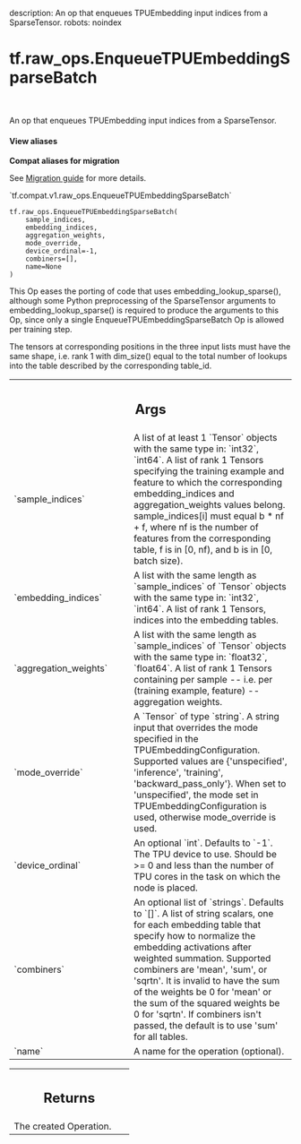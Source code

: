 description: An op that enqueues TPUEmbedding input indices from a SparseTensor.
robots: noindex

# tf.raw_ops.EnqueueTPUEmbeddingSparseBatch

<!-- Insert buttons and diff -->

<table class="tfo-notebook-buttons tfo-api nocontent" align="left">

</table>



An op that enqueues TPUEmbedding input indices from a SparseTensor.

<section class="expandable">
  <h4 class="showalways">View aliases</h4>
  <p>
<b>Compat aliases for migration</b>
<p>See
<a href="https://www.tensorflow.org/guide/migrate">Migration guide</a> for
more details.</p>
<p>`tf.compat.v1.raw_ops.EnqueueTPUEmbeddingSparseBatch`</p>
</p>
</section>

<pre class="devsite-click-to-copy prettyprint lang-py tfo-signature-link">
<code>tf.raw_ops.EnqueueTPUEmbeddingSparseBatch(
    sample_indices,
    embedding_indices,
    aggregation_weights,
    mode_override,
    device_ordinal=-1,
    combiners=[],
    name=None
)
</code></pre>



<!-- Placeholder for "Used in" -->

This Op eases the porting of code that uses embedding_lookup_sparse(),
although some Python preprocessing of the SparseTensor arguments to
embedding_lookup_sparse() is required to produce the arguments to this Op,
since only a single EnqueueTPUEmbeddingSparseBatch Op is allowed per training
step.

The tensors at corresponding positions in the three input lists
must have the same shape, i.e. rank 1 with dim_size() equal to the total
number of lookups into the table described by the corresponding table_id.

<!-- Tabular view -->
 <table class="responsive fixed orange">
<colgroup><col width="214px"><col></colgroup>
<tr><th colspan="2"><h2 class="add-link">Args</h2></th></tr>

<tr>
<td>
`sample_indices`
</td>
<td>
A list of at least 1 `Tensor` objects with the same type in: `int32`, `int64`.
A list of rank 1 Tensors specifying the training example and
feature to which the corresponding embedding_indices and aggregation_weights
values belong. sample_indices[i] must equal b * nf + f, where nf is the
number of features from the corresponding table, f is in [0, nf), and
b is in [0, batch size).
</td>
</tr><tr>
<td>
`embedding_indices`
</td>
<td>
A list with the same length as `sample_indices` of `Tensor` objects with the same type in: `int32`, `int64`.
A list of rank 1 Tensors, indices into the embedding tables.
</td>
</tr><tr>
<td>
`aggregation_weights`
</td>
<td>
A list with the same length as `sample_indices` of `Tensor` objects with the same type in: `float32`, `float64`.
A list of rank 1 Tensors containing per sample -- i.e. per
(training example, feature) -- aggregation weights.
</td>
</tr><tr>
<td>
`mode_override`
</td>
<td>
A `Tensor` of type `string`.
A string input that overrides the mode specified in the
TPUEmbeddingConfiguration. Supported values are {'unspecified', 'inference',
'training', 'backward_pass_only'}. When set to 'unspecified', the mode set
in TPUEmbeddingConfiguration is used, otherwise mode_override is used.
</td>
</tr><tr>
<td>
`device_ordinal`
</td>
<td>
An optional `int`. Defaults to `-1`.
The TPU device to use. Should be >= 0 and less than the number
of TPU cores in the task on which the node is placed.
</td>
</tr><tr>
<td>
`combiners`
</td>
<td>
An optional list of `strings`. Defaults to `[]`.
A list of string scalars, one for each embedding table that specify
how to normalize the embedding activations after weighted summation.
Supported combiners are 'mean', 'sum', or 'sqrtn'. It is invalid to have
the sum of the weights be 0 for 'mean' or the sum of the squared weights be
0 for 'sqrtn'. If combiners isn't passed, the default is to use 'sum' for
all tables.
</td>
</tr><tr>
<td>
`name`
</td>
<td>
A name for the operation (optional).
</td>
</tr>
</table>



<!-- Tabular view -->
 <table class="responsive fixed orange">
<colgroup><col width="214px"><col></colgroup>
<tr><th colspan="2"><h2 class="add-link">Returns</h2></th></tr>
<tr class="alt">
<td colspan="2">
The created Operation.
</td>
</tr>

</table>

